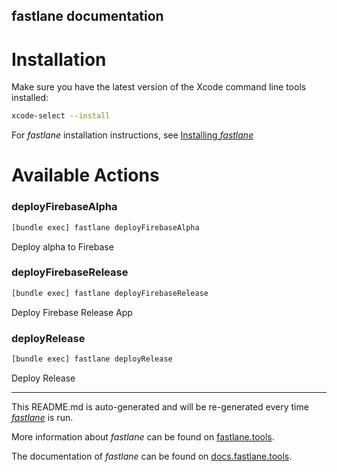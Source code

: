 fastlane documentation
----

# Installation

Make sure you have the latest version of the Xcode command line tools installed:

```sh
xcode-select --install
```

For _fastlane_ installation instructions, see [Installing _fastlane_](https://docs.fastlane.tools/#installing-fastlane)

# Available Actions

### deployFirebaseAlpha

```sh
[bundle exec] fastlane deployFirebaseAlpha
```

Deploy alpha to Firebase

### deployFirebaseRelease

```sh
[bundle exec] fastlane deployFirebaseRelease
```

Deploy Firebase Release App

### deployRelease

```sh
[bundle exec] fastlane deployRelease
```

Deploy Release

----

This README.md is auto-generated and will be re-generated every time [_fastlane_](https://fastlane.tools) is run.

More information about _fastlane_ can be found on [fastlane.tools](https://fastlane.tools).

The documentation of _fastlane_ can be found on [docs.fastlane.tools](https://docs.fastlane.tools).
